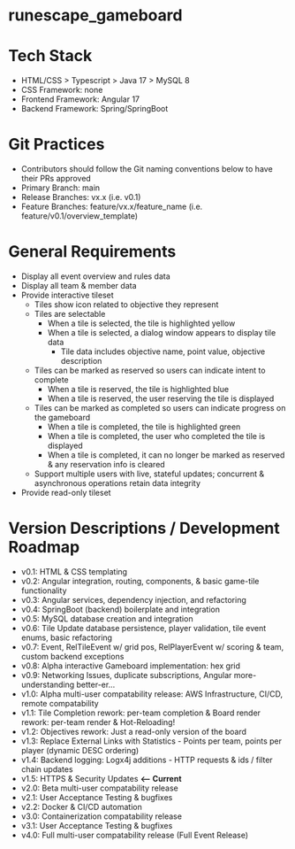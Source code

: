# runescape_gameboard

# Tech Stack
- HTML/CSS > Typescript > Java 17 > MySQL 8
- CSS Framework: none
- Frontend Framework: Angular 17
- Backend Framework: Spring/SpringBoot

# Git Practices
- Contributors should follow the Git naming conventions below to have their PRs approved
- Primary Branch: main
- Release Branches: vx.x (i.e. v0.1)
- Feature Branches: feature/vx.x/feature_name (i.e. feature/v0.1/overview_template)

# General Requirements
- Display all event overview and rules data
- Display all team & member data
- Provide interactive tileset
    - Tiles show icon related to objective they represent
    - Tiles are selectable
        - When a tile is selected, the tile is highlighted yellow
        - When a tile is selected, a dialog window appears to display tile data
            - Tile data includes objective name, point value, objective description
    - Tiles can be marked as reserved so users can indicate intent to complete
        - When a tile is reserved, the tile is highlighted blue
        - When a tile is reserved, the user reserving the tile is displayed
    - Tiles can be marked as completed so users can indicate progress on the gameboard
        - When a tile is completed, the tile is highlighted green
        - When a tile is completed, the user who completed the tile is displayed
        - When a tile is completed, it can no longer be marked as reserved & any reservation info is cleared
    - Support multiple users with live, stateful updates; concurrent & asynchronous operations retain data integrity
- Provide read-only tileset

# Version Descriptions / Development Roadmap
- v0.1: HTML & CSS templating
- v0.2: Angular integration, routing, components, & basic game-tile functionality
- v0.3: Angular services, dependency injection, and refactoring
- v0.4: SpringBoot (backend) boilerplate and integration
- v0.5: MySQL database creation and integration
- v0.6: Tile Update database persistence, player validation, tile event enums, basic refactoring
- v0.7: Event, RelTileEvent w/ grid pos, RelPlayerEvent w/ scoring & team, custom backend exceptions
- v0.8: Alpha interactive Gameboard implementation: hex grid
- v0.9: Networking Issues, duplicate subscriptions, Angular more-understanding better-er...
- v1.0: Alpha multi-user compatability release: AWS Infrastructure, CI/CD, remote compatability
- v1.1: Tile Completion rework: per-team completion & Board render rework: per-team render & Hot-Reloading!
- v1.2: Objectives rework: Just a read-only version of the board 
- v1.3: Replace External Links with Statistics - Points per team, points per player (dynamic DESC ordering)
- v1.4: Backend logging: Logx4j additions - HTTP requests & ids / filter chain updates
- v1.5: HTTPS & Security Updates   **<-- Current**
- v2.0: Beta multi-user compatability release
- v2.1: User Acceptance Testing & bugfixes
- v2.2: Docker & CI/CD automation
- v3.0: Containerization compatability release
- v3.1: User Acceptance Testing & bugfixes
- v4.0: Full multi-user compatability release (Full Event Release)